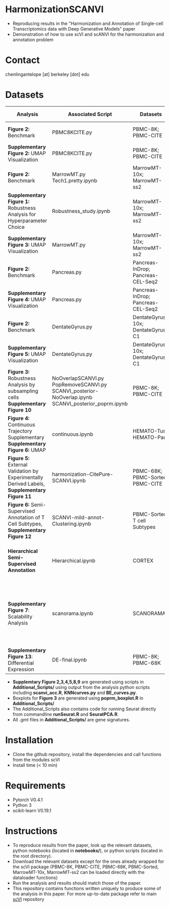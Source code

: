 # HarmonizationSCANVI
+ Reproducing results in the "Harmonization and Annotation of Single-cell Transcriptomics data with Deep Generative Models" paper
+ Demonstration of how to use scVI and scANVI for the harmonization and annotation problem

# Contact
chenlingantelope [at] berkeley [dot] edu

# Datasets
| **Analysis** | **Associated Script** |**Datasets** | **Technology** |**Number of Cells**| **Ref.**| 
|---|---|---|---|---|---|
|**Figure 2:** Benchmark| PBMC8KCITE.py|PBMC-8K; PBMC-CITE | 10x | 8,381; 7,667 | [10x Datasets](https://support.10xgenomics.com/single-cell-gene-expression/datasets)[Stoeckius, Marlon, et al. 2017](https://www.nature.com/nmeth/journal/v14/n9/abs/nmeth.4380.html&hl=en&sa=T&oi=gsb&ct=res&cd=0&d=543871865635877584&ei=K6QuXOCKAsf1ygSZ6rDgCw&scisig=AAGBfm3w0rGPz4b6GzQIHEme1DakHFBkrg)| 
|**Supplementary Figure 2:** UMAP Visualization| PBMC8KCITE.py|PBMC-8K; PBMC-CITE | 10x | 8,381; 7,667 | [10x Datasets](https://support.10xgenomics.com/single-cell-gene-expression/datasets); [Stoeckius, Marlon, et al. 2017](https://www.nature.com/nmeth/journal/v14/n9/abs/nmeth.4380.html&hl=en&sa=T&oi=gsb&ct=res&cd=0&d=543871865635877584&ei=K6QuXOCKAsf1ygSZ6rDgCw&scisig=AAGBfm3w0rGPz4b6GzQIHEme1DakHFBkrg)| 
|**Figure 2:** Benchmark| MarrowMT.py Tech1.pretty.ipynb| MarrowMT-10x; MarrowMT-ss2| 10x; SmartSeq2|4,112;5,351|[Quake, Stephen R., et al. 2018](https://www.biorxiv.org/content/early/2018/03/29/237446.abstract&hl=en&sa=T&oi=gsb&ct=res&cd=0&d=16805566974012009566&ei=RqkuXIuCHoX3ygSgmq_YCw&scisig=AAGBfm10AxWIaxsswNFWHxYXrFtCFq9TYw)|
|**Supplementary Figure 1:** Robustness Analysis for Hyperparameter Choice| Robustness_study.ipynb|  MarrowMT-10x; MarrowMT-ss2| 10x; SmartSeq2|4,112;5,351|[Quake, Stephen R., et al. 2018](https://www.biorxiv.org/content/early/2018/03/29/237446.abstract&hl=en&sa=T&oi=gsb&ct=res&cd=0&d=16805566974012009566&ei=RqkuXIuCHoX3ygSgmq_YCw&scisig=AAGBfm10AxWIaxsswNFWHxYXrFtCFq9TYw)|
|**Supplementary Figure 3:** UMAP Visualization| MarrowMT.py|  MarrowMT-10x; MarrowMT-ss2| 10x; SmartSeq2|4,112;5,351| |[Quake, Stephen R., et al. 2018](https://www.biorxiv.org/content/early/2018/03/29/237446.abstract&hl=en&sa=T&oi=gsb&ct=res&cd=0&d=16805566974012009566&ei=RqkuXIuCHoX3ygSgmq_YCw&scisig=AAGBfm10AxWIaxsswNFWHxYXrFtCFq9TYw)|
|**Figure 2:** Benchmark| Pancreas.py|Pancreas-InDrop; Pancreas-CEL-Seq2| inDrop; CEL-Seq2 | 8,569; 2,449 | [Baron, Maayan, et al. 2016](https://www.sciencedirect.com/science/article/pii/S2405471216302666&hl=en&sa=T&oi=gsb-ggp&ct=res&cd=0&d=5387698199932191078&ei=mqkuXLToE9D0yATyx5bACA&scisig=AAGBfm0u3B4kGoWVsQGzS2QBcbCuqXyWYQ); [Muraro, Mauro J., et al. 2016](https://www.sciencedirect.com/science/article/pii/S2405471216302927&hl=en&sa=T&oi=gsb-ggp&ct=res&cd=0&d=10796381433466141687&ei=3akuXPf4HIX3ygSgmq_YCw&scisig=AAGBfm3frJpLByoBIRELJuZOcxz9c0ghyQ)| 
|**Supplementary Figure 4:** UMAP Visualization|Pancreas.py|Pancreas-InDrop; Pancreas-CEL-Seq2| inDrop; CEL-Seq2 | 8,569; 2,449 | [Baron, Maayan, et al. 2016](https://www.sciencedirect.com/science/article/pii/S2405471216302666&hl=en&sa=T&oi=gsb-ggp&ct=res&cd=0&d=5387698199932191078&ei=mqkuXLToE9D0yATyx5bACA&scisig=AAGBfm0u3B4kGoWVsQGzS2QBcbCuqXyWYQ); [Muraro, Mauro J., et al. 2016](https://www.sciencedirect.com/science/article/pii/S2405471216302927&hl=en&sa=T&oi=gsb-ggp&ct=res&cd=0&d=10796381433466141687&ei=3akuXPf4HIX3ygSgmq_YCw&scisig=AAGBfm3frJpLByoBIRELJuZOcxz9c0ghyQ)| 
|**Figure 2:** Benchmark| DentateGyrus.py| DentateGyrus-10x; DentateGyrus-C1| 10x; Fluidigm C1 | 5,454; 2,303 | [Hochgerner, Hannah, et al. 2018](https://www.nature.com/articles/s41593-017-00562&hl=en&sa=T&oi=gsb&ct=res&cd=0&d=1942730453832570486&ei=IKouXNjDAdD0yATyx5bACA&scisig=AAGBfm2EmFzadvKXZZBYgGrmEf6FX-RgqQ)| 
|**Supplementary Figure 5:** UMAP Visualization| DentateGyrus.py| DentateGyrus-10x; DentateGyrus-C1| 10x; Fluidigm C1 | 5,454; 2,303 | [Hochgerner, Hannah, et al. 2018](https://www.nature.com/articles/s41593-017-00562&hl=en&sa=T&oi=gsb&ct=res&cd=0&d=1942730453832570486&ei=IKouXNjDAdD0yATyx5bACA&scisig=AAGBfm2EmFzadvKXZZBYgGrmEf6FX-RgqQ)| 
|**Figure 3:** Robustness Analysis by subsampling cells **Supplementary Figure 10**| NoOverlapSCANVI.py PopRemoveSCANVI.py SCANVI_posterior-NoOverlap.ipynb SCANVI_posterior_poprm.ipynb|PBMC-8K; PBMC-CITE | 10x | 8,381; 7,667 |[10x Datasets](https://support.10xgenomics.com/single-cell-gene-expression/datasets); [Stoeckius, Marlon, et al. 2017](https://www.nature.com/nmeth/journal/v14/n9/abs/nmeth.4380.html&hl=en&sa=T&oi=gsb&ct=res&cd=0&d=543871865635877584&ei=K6QuXOCKAsf1ygSZ6rDgCw&scisig=AAGBfm3w0rGPz4b6GzQIHEme1DakHFBkrg)| 
|**Figure 4:** Continuous Trajectory Supplementary **Supplementary Figure 6:** UMAP| continuous.ipynb|HEMATO-Tusi; HEMATO-Paul|inDrop;  MARS-seq| 4,016 ; 2,730 | [Tusi, Betsabeh Khoramian, et al. 2018](https://www.nature.com/articles/nature25741&hl=en&sa=T&oi=gsb&ct=res&cd=0&d=14150194670473472645&ei=i6ouXJzEFo7UygTf-ZaYDw&scisig=AAGBfm1gW5IiaTVVH5hx3o9j4lc8BA8-gQ); [Paul, Franziska, et al. 2015](https://www.sciencedirect.com/science/article/pii/S0092867415014932&hl=en&sa=T&oi=gsb-ggp&ct=res&cd=0&d=10576476503186237297&ei=xaouXLWKKMa-ygSzm7mYAg&scisig=AAGBfm35-xWPzpNRxS6BZY34YZ1M2aRGdw)| 10x| 68,579 ;94,655 | 
|**Figure 5:** External Validation by Experimentally Derived Labels, **Supplementary Figure 11**| harmonization-CitePure-SCANVI.ipynb| PBMC-68K; PBMC-Sorted; PBMC-CITE|10x|  68,579; 94,655; 7,667| [Zheng, Grace XY, et al. 2017](https://www.nature.com/articles/ncomms14049&hl=en&sa=T&oi=gsb-ggp&ct=res&cd=0&d=17926869542004746646&ei=maQuXPLtGI7UygTf-ZaYDw&scisig=AAGBfm2osPWuIr9SHJfW08Ib5ZQkOa7BvQ); [Stoeckius, Marlon, et al. 2017](https://www.nature.com/nmeth/journal/v14/n9/abs/nmeth.4380.html&hl=en&sa=T&oi=gsb&ct=res&cd=0&d=543871865635877584&ei=K6QuXOCKAsf1ygSZ6rDgCw&scisig=AAGBfm3w0rGPz4b6GzQIHEme1DakHFBkrg)|
|**Figure 6:** Semi-Supervised Annotation of T Cell Subtypes, **Supplementary Figure 12**| SCANVI-mild-annot-Clustering.ipynb| PBMC-Sorted T cell Subtypes|10x|42919| [Zheng, Grace XY, et al. 2017](https://www.nature.com/articles/ncomms14049&hl=en&sa=T&oi=gsb-ggp&ct=res&cd=0&d=17926869542004746646&ei=maQuXPLtGI7UygTf-ZaYDw&scisig=AAGBfm2osPWuIr9SHJfW08Ib5ZQkOa7BvQ); [Stoeckius, Marlon, et al. 2017](https://www.nature.com/nmeth/journal/v14/n9/abs/nmeth.4380.html&hl=en&sa=T&oi=gsb&ct=res&cd=0&d=543871865635877584&ei=K6QuXOCKAsf1ygSZ6rDgCw&scisig=AAGBfm3w0rGPz4b6GzQIHEme1DakHFBkrg)|
|**Hierarchical Semi-Supervised Annotation** |Hierarchical.ipynb| CORTEX| 10x | 160,796 | [Zeisel, Amit, et al. "Molecular architecture of the mouse nervous system." bioRxiv (2018): 294918.](https://www.biorxiv.org/content/early/2018/04/06/294918.abstract&hl=en&sa=T&oi=gsb&ct=res&cd=0&d=13555086917209182662&ei=YaouXJ3ZKIaaywTa-IK4BA&scisig=AAGBfm0mNKyQodU4OZm291abJvhqXPhHuw)|
|**Supplementary Figure 7**: Scalability Analysis |scanorama.ipynb| SCANORAMA| Mixed| 105,476 | [Hie, Brian L., Bryan Bryson, and Bonnie Berger. "Panoramic stitching of heterogeneous single-cell transcriptomic data." bioRxiv (2018): 371179.](https://www.biorxiv.org/content/early/2018/07/17/371179.abstract&hl=en&sa=T&oi=gsb&ct=res&cd=0&d=4117396372295068293&ei=7KouXOWRJMfwyATEm66wAg&scisig=AAGBfm2g_e9z-pekxTL43Q88G6-_0OHYzw)
|**Supplementary Figure 13**: Differential Expression |DE-final.ipynb| PBMC-8K; PBMC-68K| 10x| 8,381; 68,579 | [10x Datasets](https://support.10xgenomics.com/single-cell-gene-expression/datasets); [Zheng, Grace XY, et al. 2017](https://www.nature.com/articles/ncomms14049&hl=en&sa=T&oi=gsb-ggp&ct=res&cd=0&d=17926869542004746646&ei=maQuXPLtGI7UygTf-ZaYDw&scisig=AAGBfm2osPWuIr9SHJfW08Ib5ZQkOa7BvQ) 

+ **Supplemtary Figure 2,3,4,5,8,9** are generated using scripts in **Additional_Scripts/** using output from the analysis python scripts including **scanvi_acc.R**, **KNNcurves.py** and **BE_curves.py**. 
+ Boxplots for **Figure 3** are generated using **poprm_boxplot.R** in **Additional_Scripts/**
+ The Additional_Scripts also contains code for running Seurat directly from commandline **runSeurat.R** and **SeuratPCA.R**. 
+ All .gmt files in **Additional_Scripts/** are gene signatures. 

# Installation
+ Clone the github repository, install the dependencies and call functions from the modules scVI
+ Install time (< 10 min)


# Requirements
+ Pytorch V0.4.1
+ Python 3
+ scikit-learn V0.19.1

# Instructions
+ To reproduce results from the paper, look up the relevant datasets, python notebooks (located in **notebooks/**), or python scripts (located in the root directory). 
+ Download the relevant datasets except for the ones already wrapped for the scVI package (PBMC-8K, PBMC-CITE, PBMC-68K, PBMC-Sorted, MarrowMT-10x, MarrowMT-ss2 can be loaded directly with the dataloader functions)
+ Run the analysis and results should match those of the paper. 
+ This repository contains functions written uniquely to produce some of the analysis in this paper. For more up-to-date package refer to main [scVI](https://github.com/YosefLab/scVI) repository 

